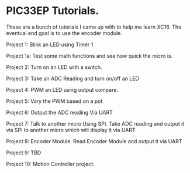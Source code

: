 <h1>PIC33EP Tutorials.</H1>

These are a bunch of tutorials I came up with to help me learn XC16. The eventual end goal is to use the encoder module.

Project 1: Blink an LED using Timer 1

Project 1a: Test some math functions and see how quick the micro is.

Project 2: Turn on an LED with a switch. 

Project 3: Take an ADC Reading and turn on/off an LED

Project 4: PWM an LED using output compare.

Project 5: Vary the PWM based on a pot

Project 6: Output the ADC reading Via UART

Project 7: Talk to another micro Using SPI. Take ADC reading and output it via SPI to another micro which will display it via UART

Project 8: Encoder Module. Read Encoder Module and output it via UART

Project 9: TBD

Project 10: Motion Controller project.
